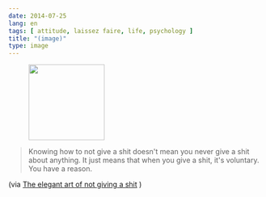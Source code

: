 ```yaml
---
date: 2014-07-25
lang: en
tags: [ attitude, laissez faire, life, psychology ]
title: "(image)"
type: image
---
```


<figure>
<a
href="https://hugo.ferreira.cc/knowing-how-to-not-give-a-shit-doesnt-mean-you/attachment/107/"
rel="attachment"><img
src="https://hugo.ferreira.cc/wp-content/uploads/2014/07/tumblr_n98xkmjJpQ1qz82meo1_1280-150x150.png"
width="150" height="150" /></a></figure>

> Knowing how to not give a shit doesn't mean you never give a shit
> about anything. It just means that when you give a shit, it's
> voluntary. You have a reason.

(via [The elegant art of not giving a
shit](http://www.raptitude.com/2014/07/not-giving-a-shit) )

